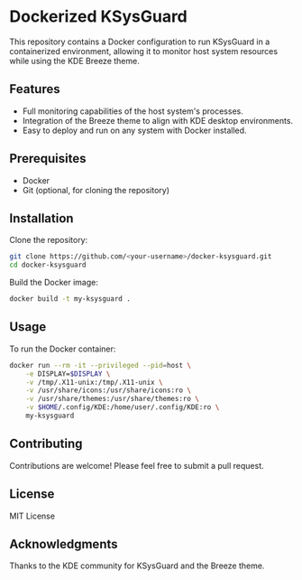 # Dockerized KSysGuard

This repository contains a Docker configuration to run KSysGuard in a containerized environment, allowing it to monitor host system resources while using the KDE Breeze theme.

## Features

- Full monitoring capabilities of the host system's processes.
- Integration of the Breeze theme to align with KDE desktop environments.
- Easy to deploy and run on any system with Docker installed.

## Prerequisites

- Docker
- Git (optional, for cloning the repository)

## Installation

Clone the repository:

```bash
git clone https://github.com/<your-username>/docker-ksysguard.git
cd docker-ksysguard
```

Build the Docker image:

```bash
docker build -t my-ksysguard .
```

## Usage
To run the Docker container:

```bash
docker run --rm -it --privileged --pid=host \
    -e DISPLAY=$DISPLAY \
    -v /tmp/.X11-unix:/tmp/.X11-unix \
    -v /usr/share/icons:/usr/share/icons:ro \
    -v /usr/share/themes:/usr/share/themes:ro \
    -v $HOME/.config/KDE:/home/user/.config/KDE:ro \
    my-ksysguard
```

## Contributing
Contributions are welcome! Please feel free to submit a pull request.

## License
MIT License

## Acknowledgments
Thanks to the KDE community for KSysGuard and the Breeze theme.
